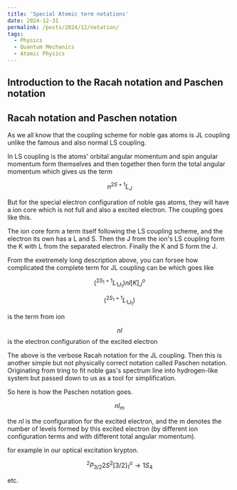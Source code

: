 ```yaml
---
title: 'Special Atomic term notations'
date: 2024-12-31
permalink: /posts/2024/12/notation/
tags:
  - Physics
  - Quantum Mechanics
  - Atomic Physics
---
```

Introduction to the Racah notation and Paschen notation
------


Racah notation and Paschen notation
------


As we all know that the coupling scheme for noble gas atoms is JL coupling unlike the famous and also normal LS coupling.

In LS coupling is the atoms' orbital angular momentum and spin angular momentum form themselves and then together then form the total angular momentum which gives us the term

$$
n^{2S+1}L_{J}
$$

But for the special electron configuration of noble gas atoms, they will have a ion core which is not full and also a excited electron. The coupling goes like this.

The ion core form a term itself following the LS coupling scheme, and the electron its own has a L and S. Then the J from the ion's LS coupling form the K with L from the separated electron. Finally the K and S form the J.

From the exetremely long description above, you can forsee how complicated the complete term for JL coupling can be which goes like

$$
(^{2S_1+1}L_{1J_1})nl[K]_J^{o}
$$

$$
(^{2S_1+1}L_{1J_1})
$$

is the term from ion

$$
nl
$$
is the electron configuration of the excited electron

The above is the verbose Racah notation for the JL coupling. Then this is another simple but not physically correct notation called Paschen notation. Originating from tring to fit noble gas's spectrum line into hydrogen-like system but passed down to us as a tool for simplification.

So here is how the Paschen notation goes.

$$
nl_{m}
$$

the $nl$ is the configuration for the excited electron, and the m denotes the number of levels formed by this excited electron (by different ion configuration terms and with different total angular momentum).

for example in our optical excitation krypton.

$$
^2P_{3/2}2S^2[3/2]_{1}^{o}\rightarrow 1S_4
$$

etc.
